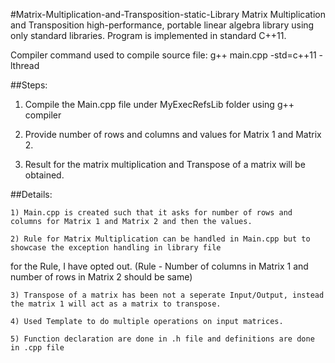 #Matrix-Multiplication-and-Transposition-static-Library
Matrix Multiplication and Transposition high-performance, portable linear algebra library using only standard libraries. Program is implemented in standard C++11. 

Compiler command used to compile source file: g++ main.cpp -std=c++11 -lthread


##Steps:

1) Compile the Main.cpp file under MyExecRefsLib folder using g++ compiler

2) Provide number of rows and columns and values for Matrix 1 and Matrix 2.

3) Result for the matrix multiplication and Transpose of a matrix will be obtained.



##Details:

	1) Main.cpp is created such that it asks for number of rows and columns for Matrix 1 and Matrix 2 and then the values.

	2) Rule for Matrix Multiplication can be handled in Main.cpp but to showcase the exception handling in library file
for the Rule, I have opted out. (Rule - Number of columns in Matrix 1 and number of rows in Matrix 2 should be same)

	3) Transpose of a matrix has been not a seperate Input/Output, instead the matrix 1 will act as a matrix to transpose.

	4) Used Template to do multiple operations on input matrices.

	5) Function declaration are done in .h file and definitions are done in .cpp file


 
